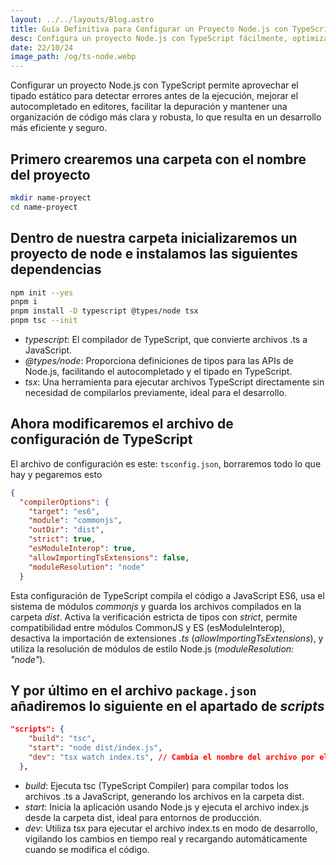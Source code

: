 ```yaml
---
layout: ../../layouts/Blog.astro
title: Guía Definitiva para Configurar un Proyecto Node.js con TypeScript
desc: Configura un proyecto Node.js con TypeScript fácilmente, optimizando tu desarrollo con tipado fuerte y autocompletado mejorado.
date: 22/10/24
image_path: /og/ts-node.webp
---
```


Configurar un proyecto Node.js con TypeScript permite aprovechar el tipado estático
para detectar errores antes de la ejecución, mejorar el autocompletado en editores,
facilitar la depuración y mantener una organización de código más clara y robusta,
lo que resulta en un desarrollo más eficiente y seguro.

## Primero crearemos una carpeta con el nombre del proyecto
```bash
mkdir name-proyect
cd name-proyect
```

## Dentro de nuestra carpeta inicializaremos un proyecto de node e instalamos las siguientes dependencias

```bash
npm init --yes
pnpm i
pnpm install -D typescript @types/node tsx
pnpm tsc --init
```
- *typescript*: El compilador de TypeScript, que convierte archivos .ts a JavaScript.
- *@types/node*: Proporciona definiciones de tipos para las APIs de Node.js, facilitando el autocompletado y el tipado en TypeScript.
- *tsx*: Una herramienta para ejecutar archivos TypeScript directamente sin necesidad de compilarlos previamente, ideal para el desarrollo.

## Ahora modificaremos el archivo de configuración de TypeScript
El archivo de configuración es este: `tsconfig.json`, borraremos todo lo que hay y pegaremos esto
```json
{
  "compilerOptions": {
    "target": "es6",
    "module": "commonjs",
    "outDir": "dist",
    "strict": true,
    "esModuleInterop": true,
    "allowImportingTsExtensions": false,
    "moduleResolution": "node"
  }
```
Esta configuración de TypeScript compila el código a JavaScript ES6, usa el sistema de módulos *commonjs* y
guarda los archivos compilados en la carpeta *dist*. Activa la verificación estricta de tipos con *strict*,
permite compatibilidad entre módulos CommonJS y ES (esModuleInterop), desactiva la importación de extensiones
*.ts* (*allowImportingTsExtensions*), y utiliza la resolución de módulos de estilo Node.js
(*moduleResolution: "node"*).

## Y por último en el archivo `package.json` añadiremos lo siguiente en el apartado de *scripts*
```json
"scripts": {
    "build": "tsc",
    "start": "node dist/index.js",
    "dev": "tsx watch index.ts", // Cambia el nombre del archivo por el tuyo
  },
```

- *build*: Ejecuta tsc (TypeScript Compiler) para compilar todos los archivos .ts a JavaScript, generando los archivos en la carpeta dist.
- *start*: Inicia la aplicación usando Node.js y ejecuta el archivo index.js desde la carpeta dist, ideal para entornos de producción.
- *dev*: Utiliza tsx para ejecutar el archivo index.ts en modo de desarrollo, vigilando los cambios en tiempo real y recargando automáticamente cuando se modifica el código.
